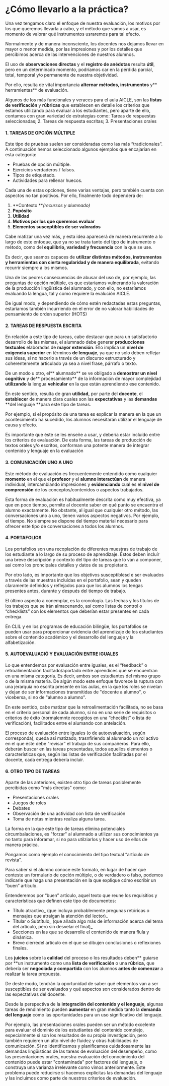 # ¿Cómo llevarlo a la práctica?

Una vez tengamos claro el enfoque de nuestra evaluación, los motivos por los que queremos llevarla a cabo, y el método que vamos a usar, es momento de valorar qué instrumentos usraremos para tal efecto.

Normalmente y de manera inconsciente, los docentes nos dejamos llevar en mayor o menor medida, por las impresiones y por los detalles que percibimos acerca de las intervenciones de nuestros alumnos.

El uso de **observaciones directas** y el **registro de anédotas** resulta **útil**, pero en un determinado momento, podríamos car en la pérdida parcial, total, temporal y/o permanente de nuestra objetividad.

Por ello, resulta de vital importancia **alternar** **métodos, instrumentos** y** herramientas** de evaluación.

Algunos de los más funcionales y veraces para el aula AICLE, son las **listas de verificación** y **rúbricas** que establecen en detalle los criterios que estamos utilizando para evaluar a los estudiantes, pero aparte de ello, contamos con gran variedad de estrategias como: Tareas de respuestas seleccionadas; 2. Tareas de respuesta escritas; 3. Presentaciones orales

#### 1. TAREAS DE OPCIÓN MÚLTIPLE

Este tipo de pruebas suelen ser consideradas como las más “tradicionales”. A continuación hemos seleccionado algunos ejemplos que encajarían en esta categoría:

* Pruebas de opción múltiple.
* Ejercicios verdaderos / falsos.
* Tipos de etiquetado.
* Actividades para rellenar huecos.

Cada una de estas opciones, tiene varias ventajas, pero también cuenta con aspectos no tan positivos. Por ello, finalmente todo dependerá de:

1. **Contexto **_\(recursos y alumnado\)_
2. **Popósito**
3. **Utilidad**
4. **Motivos por los que queremos evaluar**
5. **Elementos susceptibles de ser valorados**

Cabe matizar una vez más, y esta idea aparecerá de manera recurrente a lo largo de este enfoque, que ya no se trata tanto del tipo de instrumento o método, como del **equilibrio, variedad y frecuencia** con la que se use.

Es decir, que seamos capaces de **utilizar distintos métodos, instrumentos y herramientas** **con cierta regularidad y de manera equilibrada**, evitando recurrir siempre a los mismos.

Una de las peores consecuencias de abusar del uso de, por ejemplo, las preguntas de opción múltiple, es que estaríamos vulnerando la valoración de la producción lingüística del alumnado, y con ello, no estaríamos evaluando la lengua, tal y como requiere la evalución AICLE.

De igual modo, y dependiendo de cómo estén redactadas estas preguntas, estaríamos también incurriendo en el error de no valorar habilidades de pensamiento de orden superior \(HOTS\)

#### 2. TAREAS DE RESPUESTA ESCRITA

En relación a este tipo de tareas, cabe destacar que para un satisfactorio desarrollo de las mismas, el alumnado debe generar **producciones textuales** elaboradas de **mayor extensión**. Ello implica un **nivel de exigencia superior** en términos **de lenguaje**, ya que no solo deben reflejar sus ideas, si no hacerlo a través de un discurso estructurado y coherentemente articulado ya sea a nivel frase, párrafo o texto.

De un modo u otro, el** alumnado** se ve obligado a **demostrar un nivel cognitivo** y de** procesamiento** de la información de mayor complejidad **utilizando** la lengua **vehicular** en la que están aprendiendo ese contenido.

En este sentido, resulta de gran **utilidad,** por parte del **docente**, el **establecer** de manera clara cuales son las **expectativas** y las **demandas** **del lenguaje **para este tipo de tareas.

Por ejemplo, si el propósito de una tarea es explicar la manera en la que un acontecimiento ha sucedido, los alumnos necesitarán utilizar el lenguaje de causa y efecto.

Es importante que éste se les enseñe a usar, y debería estar incluído entre los criterios de evaluación. De esta forma, las tareas de producción de textos orales y/o escritos, conforman una potente manera de integrar contenido y lenguaje en la evaluación

#### 3. COMUNICACIÓN UNO A UNO

Este método de evaluación es frecuentemente entendido como cualquier **momento** en el que el **profesor** y el **alumno interactúan** de manera individual, intercambiando impresiones y **evidenciando** cual es el **nivel de comprensión** de los conceptos/contenidos o aspectos trabajados.

Esta forma de evaluación es habitualmente descrita como muy efectiva, ya que en poco tiempo, permite al docente saber en qué punto se encuentra el alumno exactamente. No obstante, al igual que cualquier otro método, las conversaciones uno a uno, tienen varios aspectos negativos. Por ejemplo, el tiempo. No siempre se dispone del tiempo material necesario para ofrecer este tipo de conversaciones a todos los alumnos.

#### 4. PORTAFOLIOS

Los portafolios son una recoplación de diferentes muestras de trabajo de los estudiante a lo largo de su proceso de aprendizaje. Éstos deben incluír una breve descripción y contexto del tipo de tareas que lo van a componer, así como los proncipales detalles y datos de su propietario.

Por otro lado, es importante que los objetivos susceptiblesd e ser evaluados a través de las muestras incluídas en el portafolio, sean y queden claramente definidos y reflejados para que los alumnos los tengas presentes antes, durante y después del tiempo de trabajo.

El último aspecto a conemplar, es la cronología. Las fechas y los títulos de los trabajos que se irán almacenando, así como listas de control o “checklists” con los elementos que deberían estar presentes en cada entrega.

En CLIL y en los programas de educación bilingüe, los portafolios se pueden usar para proporcionar evidencia del aprendizaje de los estudiantes sobre el contenido académico y el desarrollo del lenguaje y la alfabetización.

#### 5. AUTOEVALUACIÓ Y EVALUACIÓN ENTRE IGUALES

Lo que entendemos por evaluación entre iguales, es el “feedback” o retroalimentación faciltado/aportado entre aprendices que se encuentran en una misma categoría. Es decir, ambos son estudiantes del mismo grupo o de la misma materia. De algún modo este enfoque favorece la ruptura con una jerarquía no escrita presente en las aulas, en la que los roles se nivelan y dejan de ser informaciones transmitidas de "docente a alumno", o vicebersa, si no de "alumno a alumno".

En este sentido, cabe matizar que la retroalimentación facilitada, no se basa en el criterio personal de cada alumno, si no en una serie de requisitos o criterios de éxito \(normalemnte recogidos en una “checklist” o lista de verificación\), facilitados entre el alumando con antelación.

El proceso de evaluación entre iguales \(o de autoevaluación, según corresponda\), queda así matizado, trasnfiriendo al alumnado un rol activo en el que éste debe "revisar” el trabajo de sus compañeros. Para ello, deberán buscar en las tareas presentadas, todos aquellos elementos o características que, según las listas de verificación facilitadas por el docente, cada entrega debería incluír.

#### 6. OTRO TIPO DE TAREAS

Aparte de las anteriores, existen otro tipo de tareas posiblemente percibidas como "más directas" como:

* Presentaciones orales
* Juegos de roles
* Debates
* Observación de una actividad con lista de verificación
* Toma de notas mientras realiza alguna tarea.

La forma en la que este tipo de tareas elimina potenciales circumbalaciones, es "forzar" al alumnado a utilizar sus conocimientos ya no tanto para inforamar, si no para utilziarlos y hacer uso de ellos de manera prácica.

Pongamos como ejemplo el conocimiento del tipo textual “artículo de revista”.

Para saber si el alumno conoce este formato, en lugar de hacer que conteste un formulario de opción múltiple, o de verdadero o falso, podemos indicarle que haga una presentación en la que explique cómo escribir un “buen” artículo.

Entenderemos por “buen” artículo, aquel texto que reune los requisitios y características que definen este tipo de documentos:

* Título atractivo_ \(que incluya probablemente pregunas retóricas o mensajes que atraigan la atención del lector\)_
* Titular o Subtítulo_ \(que añada algo más de información acerca del tema del artículo, pero sin desvelar el final\)_
* Secciones en las que se desarrolle el contenido de manera fluía y dinámica.
* Breve cierredel artículo en el que se dibujen conclusiones o reflexiones finales.

Los **juicios** sobre la **calidad** del proceso o los resultados deben** guiarse por **un instrumento como una **lista de verificación** o una **rúbrica,** que debería ser **negociada y compartida** con los alumnos **antes de comenzar** a realizar la tarea propuesta. 

De deste modo, tendrán la oportunidad de saber qué elementos van a ser susceptibles de ser evaluados y qué aspectos son considerados dentro de las expectativas del docente.

Desde la perspectiva de la **integración del contenido y el lenguaje**, algunas tareas de rendimiento pueden **aumentar** en gran medida tanto la **demanda del lenguaje** como las oportunidades para un uso significativo del lenguaje. 

Por ejemplo, las presentaciones orales pueden ser un método excelente para evaluar el dominio de los estudiantes del contenido complejo, especialmente si son los resultados de su propia investigación, pero también requieren un alto nivel de fluidez y otras habilidades de comunicación. Si no identificamos y planificamos cuidadosamente las demandas lingüísticas de las tareas de evaluación del desempeño, como las presentaciones orales, nuestra evaluación del conocimiento del contenido puede estar "contaminada" por factores del lenguaje, o construya una varianza irrelevante como vimos anteriormente. Este problema puede reducirse si hacemos explícitas las demandas del lenguaje y las incluimos como parte de nuestros criterios de evaluación.

